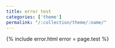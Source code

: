 ```yaml
---
title: error test
categories: ['theme']
permalink: "/:collection/theme/:name/"
---
```

<!--v1.2.121 pages/includes/error.md-->
{% include error.html error = page.test %}
